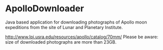 ApolloDownloader
================

Java based application for downloading photographs of Apollo moon expeditions from the site of Lunar and Planetary Institute.

http://www.lpi.usra.edu/resources/apollo/catalog/70mm/
Please be aware: size of downloaded photographs are more than 23GB.
